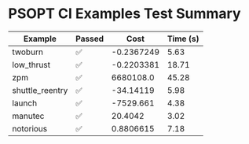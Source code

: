# PSOPT CI Examples Test Summary

| Example | Passed | Cost | Time (s) |
|---|---|---|---|
| twoburn | ✅ | -0.2367249 | 5.63 |
| low_thrust | ✅ | -0.2203381 | 18.71 |
| zpm | ✅ | 6680108.0 | 45.28 |
| shuttle_reentry | ✅ | -34.14119 | 5.98 |
| launch | ✅ | -7529.661 | 4.38 |
| manutec | ✅ | 20.4042 | 3.02 |
| notorious | ✅ | 0.8806615 | 7.18 |